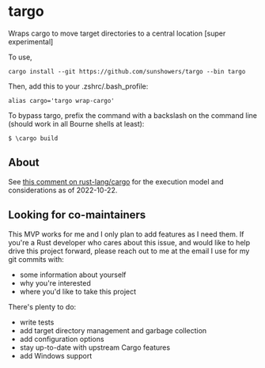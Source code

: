 # targo

Wraps cargo to move target directories to a central location [super experimental]

To use,

```
cargo install --git https://github.com/sunshowers/targo --bin targo
```

Then, add this to your .zshrc/.bash_profile:

```
alias cargo='targo wrap-cargo'
```

To bypass targo, prefix the command with a backslash on the command line (should work in all Bourne shells at least):

```
$ \cargo build
```

## About

See [this comment on rust-lang/cargo](https://github.com/rust-lang/cargo/issues/11156#issuecomment-1285951209) for the execution model and considerations as of 2022-10-22.

## Looking for co-maintainers

This MVP works for me and I only plan to add features as I need them. If you're a Rust developer who cares about this issue, and would like to help drive this project forward, please reach out to me at the email I use for my git commits with:
* some information about yourself
* why you're interested
* where you'd like to take this project

There's plenty to do:

* write tests
* add target directory management and garbage collection
* add configuration options
* stay up-to-date with upstream Cargo features
* add Windows support
